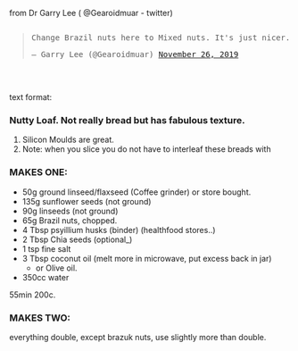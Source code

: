 from Dr Garry Lee ( @Gearoidmuar - twitter)
<pre>
<blockquote class="twitter-tweet"><p lang="en" dir="ltr">Change Brazil nuts here to Mixed nuts. It&#39;s just nicer. <a href="https://t.co/GSyhRCNccT">pic.twitter.com/GSyhRCNccT</a></p>&mdash; Garry Lee (@Gearoidmuar) <a href="https://twitter.com/Gearoidmuar/status/1199361166482518017?ref_src=twsrc%5Etfw">November 26, 2019</a></blockquote> <script async src="https://platform.twitter.com/widgets.js" charset="utf-8"></script>
</pre>

text format:

### Nutty Loaf. Not really bread but has fabulous texture.

1. Silicon Moulds are great.
2. Note: when you slice you do not have to interleaf these breads with

### MAKES ONE:

- 50g ground linseed/flaxseed (Coffee grinder) or store bought.
- 135g sunflower seeds (not ground)
- 90g linseeds (not ground)
- 65g Brazil nuts, chopped.
- 4 Tbsp psyillium husks (binder) (healthfood stores..)
- 2 Tbsp Chia seeds (optional_)
- 1 tsp fine salt
- 3 Tbsp coconut oil (melt more in microwave, put excess back in jar)
  - or Olive oil.
- 350cc water

55min 200c.

### MAKES TWO:

everything double, except brazuk nuts, use slightly more  than double.

